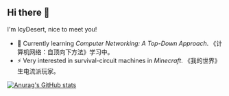 ## Hi there 👋
I'm IcyDesert, nice to meet you!

- 🌱 Currently learning *Computer Networking: A Top-Down Approach*. 《计算机网络：自顶向下方法》学习中。
- ⚡ Very interested in survival-circuit machines in *Minecraft*.  《我的世界》生电流派玩家。


<!--
**IcyDesert/IcyDesert** is a ✨ _special_ ✨ repository because its `README.md` (this file) appears on your GitHub profile.

Here are some ideas to get you started:

- 🔭 I’m currently working on ...
- 🌱 I’m currently learning ...
- 👯 I’m looking to collaborate on ...
- 🤔 I’m looking for help with ...
- 💬 Ask me about ...
- 📫 How to reach me: ...
- 😄 Pronouns: ...
- ⚡ Fun fact: ...
-->

[![Anurag's GitHub stats](https://github-readme-stats.vercel.app/api?username=IcyDesert&count_private=true&show_icons=true&theme=solarized-light)](https://github.com/anuraghazra/github-readme-stats)
